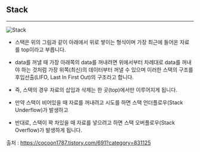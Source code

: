## Stack
---
![Stack](https://user-images.githubusercontent.com/84850535/182094212-37d1ab4d-5b33-4d8e-91c6-20e323dca112.png)

 - 스택은 위의 그림과 같이 아래에서 위로 쌓이는 형식이며 가장 최근에 들어온 자료를 top이라고 부릅니다.
 - data를 꺼낼 때 가장 아래쪽의 data를 꺼내려면 위에서부터 차례대로 data를 꺼내야 하는 것처럼 가장 위쪽(최신)의 데이터부터 꺼낼 수 있으며 이러한 스택의 구조를 후입선출(LIFO, Last In First Out)의 구조라고 합니다.
 - 즉, 스택의 경우 자료의 삽입과 삭제는 한 곳(top)에서만 이루어지게 됩니다.

 - 만약 스택이 비어있을 때 자료를 꺼내려고 시도를 하면 스택 언더플로우(Stack Underflow)가 발생하고
 - 반대로, 스택이 꽉 차있을 때 자료를 넣으려고 하면 스택 오버플로우(Stack Overflow)가 발생하게 됩니다.

출처 : https://cocoon1787.tistory.com/691?category=831125
